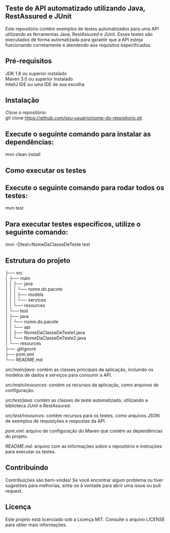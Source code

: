 ## Teste de API automatizado utilizando Java, RestAssured e JUnit
Este repositório contém exemplos de testes automatizados para uma API utilizando as ferramentas Java, RestAssured e JUnit. Esses testes são executados de forma automatizada para garantir que a API esteja funcionando corretamente e atendendo aos requisitos especificados.

## Pré-requisitos
JDK 1.8 ou superior instalado  
Maven 3.0 ou superior instalado  
InteliJ IDE ou uma IDE de sua escolha  

## Instalação
_Clone o repositório:_  
git clone https://github.com/seu-usuario/nome-do-repositorio.git

## Execute o seguinte comando para instalar as dependências:
mvn clean install

## Como executar os testes
## Execute o seguinte comando para rodar todos os testes:
mvn test

## Para executar testes específicos, utilize o seguinte comando:
mvn -Dtest=NomeDaClasseDeTeste test

## Estrutura do projeto
├── src  
│   ├── main  
│   │   ├── java  
│   │   │   └── nome.do.pacote  
│   │   │       ├── models  
│   │   │       └── services  
│   │   └── resources  
│   └── test  
│       ├── java  
│       │   └── nome.do.pacote  
│       │       └── api  
│       │           ├── NomeDaClasseDeTeste1.java  
│       │           └── NomeDaClasseDeTeste2.java  
│       └── resources  
├── .gitignore  
├── pom.xml  
└── README.md  

*src/main/java:* contém as classes principais da aplicação, incluindo os modelos de dados e serviços para consumir a API.

*src/main/resources:* contém os recursos da aplicação, como arquivos de configuração.

*src/test/java:* contém as classes de teste automatizado, utilizando a biblioteca JUnit e RestAssured.

*src/test/resources:* contém recursos para os testes, como arquivos JSON de exemplos de requisições e respostas da API.

*pom.xml:* arquivo de configuração do Maven que contém as dependências do projeto.

*README.md:* arquivo com as informações sobre o repositório e instruções para executar os testes.

## Contribuindo

Contribuições são bem-vindas! Se você encontrar algum problema ou tiver sugestões para melhorias, sinta-se à vontade para abrir uma issue ou pull request.

## Licença

Este projeto está licenciado sob a Licença MIT. Consulte o arquivo LICENSE para obter mais informações.
